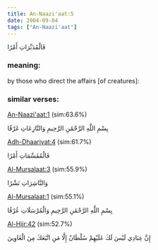 ```yaml
---
title: An-Naazi'aat:5
date: 2004-09-04
tags: ["An-Naazi'aat"]
---
```

فَالْمُدَبِّرَاتِ أَمْرًا
### meaning: 
by those who direct the affairs [of creatures]:
### similar verses: 

[An-Naazi'aat:1](/79/1) (sim:63.6%)

بِسْمِ اللَّهِ الرَّحْمَٰنِ الرَّحِيمِ وَالنَّازِعَاتِ غَرْقًا

[Adh-Dhaariyat:4](/51/4) (sim:61.7%)

فَالْمُقَسِّمَاتِ أَمْرًا

[Al-Mursalaat:3](/77/3) (sim:55.9%)

وَالنَّاشِرَاتِ نَشْرًا

[Al-Mursalaat:1](/77/1) (sim:55.1%)

بِسْمِ اللَّهِ الرَّحْمَٰنِ الرَّحِيمِ وَالْمُرْسَلَاتِ عُرْفًا

[Al-Hijr:42](/15/42) (sim:52.7%)

إِنَّ عِبَادِي لَيْسَ لَكَ عَلَيْهِمْ سُلْطَانٌ إِلَّا مَنِ اتَّبَعَكَ مِنَ الْغَاوِينَ
